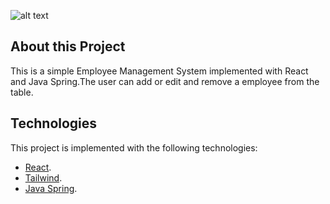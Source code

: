 ![alt text](https://github.com/zisispa/employeemanagementsystem/blob/master/homepage.PNG?raw=true)

## About this Project

This is a simple Employee Management System implemented with React and Java Spring.The user can add or edit and remove a employee from the table.

## Technologies

This project is implemented with the following technologies:

- [React](https://reactjs.org/).
- [Tailwind](https://tailwindcss.com/).
- [Java Spring](https://spring.io/).
